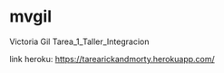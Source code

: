 # mvgil
Victoria Gil
Tarea_1_Taller_Integracion

link heroku: https://tarearickandmorty.herokuapp.com/
